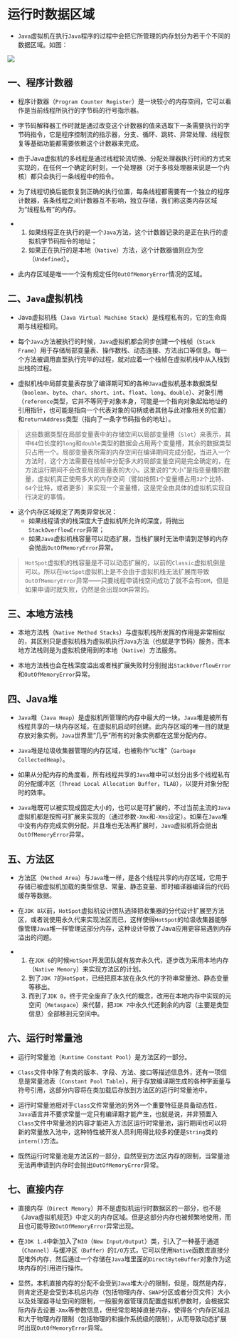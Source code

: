 # 运行时数据区域

- `Java`虚拟机在执行`Java`程序的过程中会把它所管理的内存划分为若干个不同的数据区域。如图：

![](D:\java笔记\JVM总结\image\Java虚拟机运行时数据区.png)

## 一、程序计数器

- 程序计数器（`Program Counter Register`）是一块较小的内存空间，它可以看作是当前线程所执行的字节码的行号指示器。

- 字节码解释器工作时就是通过改变这个计数器的值来选取下一条需要执行的字节码指令，它是程序控制流的指示器，分支、循环、跳转、异常处理、线程恢复等基础功能都需要依赖这个计数器来完成。

- 由于Java虚拟机的多线程是通过线程轮流切换、分配处理器执行时间的方式来实现的，在任何一个确定的时刻，一个处理器（对于多核处理器来说是一个内核）都只会执行一条线程中的指令。

- 为了线程切换后能恢复到正确的执行位置，每条线程都需要有一个独立的程序计数器，各条线程之间计数器互不影响，独立存储，我们称这类内存区域为“线程私有”的内存。

- 1. 如果线程正在执行的是一个`Java`方法，这个计数器记录的是正在执行的虚拟机字节码指令的地址；
  2. 如果正在执行的是本地（`Native`）方法，这个计数器值则应为空（`Undefined`）。

- 此内存区域是唯一一个没有规定任何`OutOfMemoryError`情况的区域。



## 二、`Java`虚拟机栈

- Java虚拟机栈（`Java Virtual Machine Stack`）是线程私有的，它的生命周期与线程相同。
- 每个`Java`方法被执行的时候，`Java`虚拟机都会同步创建一个栈帧（`Stack Frame`）用于存储局部变量表、操作数栈、动态连接、方法出口等信息。每一个方法被调用直至执行完毕的过程，就对应着一个栈帧在虚拟机栈中从入栈到出栈的过程。

- 虚拟机栈中局部变量表存放了编译期可知的各种`Java`虚拟机基本数据类型（`boolean`、`byte`、`char`、`short`、`int`、`float`、`long`、`double`）、对象引用（`reference`类型，它并不等同于对象本身，可能是一个指向对象起始地址的引用指针，也可能是指向一个代表对象的句柄或者其他与此对象相关的位置）和`returnAddress`类型（指向了一条字节码指令的地址）。

> 这些数据类型在局部变量表中的存储空间以局部变量槽（`Slot`）来表示，其中`64`位长度的`long`和`double`类型的数据会占用两个变量槽，其余的数据类型只占用一个。局部变量表所需的内存空间在编译期间完成分配，当进入一个方法时，这个方法需要在栈帧中分配多大的局部变量空间是完全确定的，在方法运行期间不会改变局部变量表的大小。这里说的“大小”是指变量槽的数量，虚拟机真正使用多大的内存空间（譬如按照`1`个变量槽占用`32`个比特、`64`个比特，或者更多）来实现一个变量槽，这是完全由具体的虚拟机实现自行决定的事情。

- 这个内存区域规定了两类异常状况：
  - 如果线程请求的栈深度大于虚拟机所允许的深度，将抛出`StackOverflowError`异常；
  - 如果`Java`虚拟机栈容量可以动态扩展，当栈扩展时无法申请到足够的内存会抛出`OutOfMemoryError`异常。

> `HotSpot`虚拟机的栈容量是不可以动态扩展的，以前的`Classic`虚拟机倒是可以。所以在`HotSpot`虚拟机上是不会由于虚拟机栈无法扩展而导致`OutOfMemoryError`异常——只要线程申请栈空间成功了就不会有`OOM`，但是如果申请时就失败，仍然是会出现`OOM`异常的。



## 三、本地方法栈

- 本地方法栈（`Native Method Stacks`）与虚拟机栈所发挥的作用是非常相似的，其区别只是虚拟机栈为虚拟机执行`Java`方法（也就是字节码）服务，而本地方法栈则是为虚拟机使用到的本地（`Native`）方法服务。

- 本地方法栈也会在栈深度溢出或者栈扩展失败时分别抛出`StackOverflowError`和`OutOfMemoryError`异常。



## 四、Java堆

- `Java`堆（`Java Heap`）是虚拟机所管理的内存中最大的一块。`Java`堆是被所有线程共享的一块内存区域，在虚拟机启动时创建。此内存区域的唯一目的就是存放对象实例，`Java`世界里“几乎”所有的对象实例都在这里分配内存。

- `Java`堆是垃圾收集器管理的内存区域，也被称作“`GC`堆”（`Garbage CollectedHeap`）。
- 如果从分配内存的角度看，所有线程共享的`Java`堆中可以划分出多个线程私有的分配缓冲区（`Thread Local Allocation Buffer`，`TLAB`），以提升对象分配时的效率。

- `Java`堆既可以被实现成固定大小的，也可以是可扩展的，不过当前主流的`Java`虚拟机都是按照可扩展来实现的（通过参数`-Xmx`和`-Xms`设定）。如果在`Java`堆中没有内存完成实例分配，并且堆也无法再扩展时，`Java`虚拟机将会抛出`OutOfMemoryError`异常。



## 五、方法区

- 方法区（`Method Area`）与`Java`堆一样，是各个线程共享的内存区域，它用于存储已被虚拟机加载的类型信息、常量、静态变量、即时编译器编译后的代码缓存等数据。

- 在`JDK 8`以前，`HotSpot`虚拟机设计团队选择把收集器的分代设计扩展至方法区，或者说使用永久代来实现法区而已，这样使得`HotSpot`的垃圾收集器能够像管理`Java`堆一样管理这部分内存，这种设计导致了Java应用更容易遇到内存溢出的问题。

- 1. 在`JDK 6`的时候`HotSpot`开发团队就有放弃永久代，逐步改为采用本地内存（`Native Memory`）来实现方法区的计划。
  2. 到了`JDK 7`的`HotSpot`，已经把原本放在永久代的字符串常量池、静态变量等移出。
  3. 而到了`JDK 8`，终于完全废弃了永久代的概念，改用在本地内存中实现的元空间（`Metaspace`）来代替，把`JDK 7`中永久代还剩余的内容（主要是类型信息）全部移到元空间中。



## 六、运行时常量池

- 运行时常量池（`Runtime Constant Pool`）是方法区的一部分。

- `Class`文件中除了有类的版本、字段、方法、接口等描述信息外，还有一项信息是常量池表（`Constant Pool Table`），用于存放编译期生成的各种字面量与符号引用，这部分内容将在类加载后存放到方法区的运行时常量池中。

- 运行时常量池相对于`Class`文件常量池的另外一个重要特征是具备动态性，`Java`语言并不要求常量一定只有编译期才能产生，也就是说，并非预置入`Class`文件中常量池的内容才能进入方法区运行时常量池，运行期间也可以将新的常量放入池中，这种特性被开发人员利用得比较多的便是`String`类的`intern()`方法。

- 既然运行时常量池是方法区的一部分，自然受到方法区内存的限制，当常量池无法再申请到内存时会抛出`OutOfMemoryError`异常。



## 七、直接内存

- 直接内存（`Direct Memory`）并不是虚拟机运行时数据区的一部分，也不是《Java虚拟机规范》中定义的内存区域。但是这部分内存也被频繁地使用，而且也可能导致`OutOfMemoryError`异常出现。

- 在`JDK 1.4`中新加入了`NIO`（`New Input/Output`）类，引入了一种基于通道（`Channel`）与缓冲区`（Buffer）`的`I/O`方式，它可以使用`Native`函数库直接分配堆外内存，然后通过一个存储在`Java`堆里面的`DirectByteBuffer`对象作为这块内存的引用进行操作。

- 显然，本机直接内存的分配不会受到`Java`堆大小的限制，但是，既然是内存，则肯定还是会受到本机总内存（包括物理内存、`SWAP`分区或者分页文件）大小以及处理器寻址空间的限制，一般服务器管理员配置虚拟机参数时，会根据实际内存去设置`-Xmx`等参数信息，但经常忽略掉直接内存，使得各个内存区域总和大于物理内存限制（包括物理的和操作系统级的限制），从而导致动态扩展时出现`OutOfMemoryError`异常。